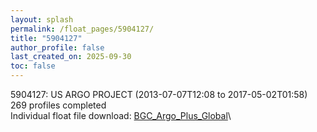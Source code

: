 ```yaml
---
layout: splash
permalink: /float_pages/5904127/
title: "5904127"
author_profile: false
last_created_on: 2025-09-30
toc: false
---
```

 
5904127: US ARGO PROJECT (2013-07-07T12:08 to 2017-05-02T01:58)\
269 profiles completed\
Individual float file download: [BGC_Argo_Plus_Global](https://ftp.soest.hawaii.edu/bgc_argo_plus/Individual_Floats/outliers_removed/5904127_Sprof_processed.nc)\

